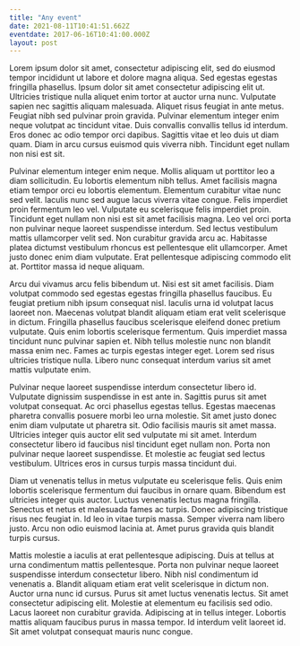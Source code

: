 ```yaml
---
title: "Any event"
date: 2021-08-11T10:41:51.662Z
eventdate: 2017-06-16T10:41:00.000Z
layout: post
---
```

Lorem ipsum dolor sit amet, consectetur adipiscing elit, sed do eiusmod tempor incididunt ut labore et dolore magna aliqua. Sed egestas egestas fringilla phasellus. Ipsum dolor sit amet consectetur adipiscing elit ut. Ultricies tristique nulla aliquet enim tortor at auctor urna nunc. Vulputate sapien nec sagittis aliquam malesuada. Aliquet risus feugiat in ante metus. Feugiat nibh sed pulvinar proin gravida. Pulvinar elementum integer enim neque volutpat ac tincidunt vitae. Duis convallis convallis tellus id interdum. Eros donec ac odio tempor orci dapibus. Sagittis vitae et leo duis ut diam quam. Diam in arcu cursus euismod quis viverra nibh. Tincidunt eget nullam non nisi est sit.

Pulvinar elementum integer enim neque. Mollis aliquam ut porttitor leo a diam sollicitudin. Eu lobortis elementum nibh tellus. Amet facilisis magna etiam tempor orci eu lobortis elementum. Elementum curabitur vitae nunc sed velit. Iaculis nunc sed augue lacus viverra vitae congue. Felis imperdiet proin fermentum leo vel. Vulputate eu scelerisque felis imperdiet proin. Tincidunt eget nullam non nisi est sit amet facilisis magna. Leo vel orci porta non pulvinar neque laoreet suspendisse interdum. Sed lectus vestibulum mattis ullamcorper velit sed. Non curabitur gravida arcu ac. Habitasse platea dictumst vestibulum rhoncus est pellentesque elit ullamcorper. Amet justo donec enim diam vulputate. Erat pellentesque adipiscing commodo elit at. Porttitor massa id neque aliquam.

Arcu dui vivamus arcu felis bibendum ut. Nisi est sit amet facilisis. Diam volutpat commodo sed egestas egestas fringilla phasellus faucibus. Eu feugiat pretium nibh ipsum consequat nisl. Iaculis urna id volutpat lacus laoreet non. Maecenas volutpat blandit aliquam etiam erat velit scelerisque in dictum. Fringilla phasellus faucibus scelerisque eleifend donec pretium vulputate. Quis enim lobortis scelerisque fermentum. Quis imperdiet massa tincidunt nunc pulvinar sapien et. Nibh tellus molestie nunc non blandit massa enim nec. Fames ac turpis egestas integer eget. Lorem sed risus ultricies tristique nulla. Libero nunc consequat interdum varius sit amet mattis vulputate enim.

Pulvinar neque laoreet suspendisse interdum consectetur libero id. Vulputate dignissim suspendisse in est ante in. Sagittis purus sit amet volutpat consequat. Ac orci phasellus egestas tellus. Egestas maecenas pharetra convallis posuere morbi leo urna molestie. Sit amet justo donec enim diam vulputate ut pharetra sit. Odio facilisis mauris sit amet massa. Ultricies integer quis auctor elit sed vulputate mi sit amet. Interdum consectetur libero id faucibus nisl tincidunt eget nullam non. Porta non pulvinar neque laoreet suspendisse. Et molestie ac feugiat sed lectus vestibulum. Ultrices eros in cursus turpis massa tincidunt dui.

Diam ut venenatis tellus in metus vulputate eu scelerisque felis. Quis enim lobortis scelerisque fermentum dui faucibus in ornare quam. Bibendum est ultricies integer quis auctor. Luctus venenatis lectus magna fringilla. Senectus et netus et malesuada fames ac turpis. Donec adipiscing tristique risus nec feugiat in. Id leo in vitae turpis massa. Semper viverra nam libero justo. Arcu non odio euismod lacinia at. Amet purus gravida quis blandit turpis cursus.

Mattis molestie a iaculis at erat pellentesque adipiscing. Duis at tellus at urna condimentum mattis pellentesque. Porta non pulvinar neque laoreet suspendisse interdum consectetur libero. Nibh nisl condimentum id venenatis a. Blandit aliquam etiam erat velit scelerisque in dictum non. Auctor urna nunc id cursus. Purus sit amet luctus venenatis lectus. Sit amet consectetur adipiscing elit. Molestie at elementum eu facilisis sed odio. Lacus laoreet non curabitur gravida. Adipiscing at in tellus integer. Lobortis mattis aliquam faucibus purus in massa tempor. Id interdum velit laoreet id. Sit amet volutpat consequat mauris nunc congue.